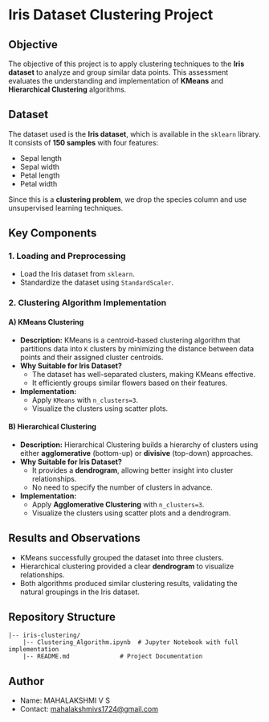 # Iris Dataset Clustering Project

## Objective
The objective of this project is to apply clustering techniques to the **Iris dataset** to analyze and group similar data points. This assessment evaluates the understanding and implementation of **KMeans** and **Hierarchical Clustering** algorithms.

## Dataset
The dataset used is the **Iris dataset**, which is available in the `sklearn` library. It consists of **150 samples** with four features:
- Sepal length
- Sepal width
- Petal length
- Petal width

Since this is a **clustering problem**, we drop the species column and use unsupervised learning techniques.

## Key Components
### 1. Loading and Preprocessing 
- Load the Iris dataset from `sklearn`.
- Standardize the dataset using `StandardScaler`.

### 2. Clustering Algorithm Implementation
#### A) KMeans Clustering
- **Description:** KMeans is a centroid-based clustering algorithm that partitions data into `K` clusters by minimizing the distance between data points and their assigned cluster centroids.
- **Why Suitable for Iris Dataset?**
  - The dataset has well-separated clusters, making KMeans effective.
  - It efficiently groups similar flowers based on their features.
- **Implementation:**
  - Apply `KMeans` with `n_clusters=3`.
  - Visualize the clusters using scatter plots.

#### B) Hierarchical Clustering 
- **Description:** Hierarchical Clustering builds a hierarchy of clusters using either **agglomerative** (bottom-up) or **divisive** (top-down) approaches.
- **Why Suitable for Iris Dataset?**
  - It provides a **dendrogram**, allowing better insight into cluster relationships.
  - No need to specify the number of clusters in advance.
- **Implementation:**
  - Apply **Agglomerative Clustering** with `n_clusters=3`.
  - Visualize the clusters using scatter plots and a dendrogram.


## Results and Observations
- KMeans successfully grouped the dataset into three clusters.
- Hierarchical clustering provided a clear **dendrogram** to visualize relationships.
- Both algorithms produced similar clustering results, validating the natural groupings in the Iris dataset.

## Repository Structure
```
|-- iris-clustering/
    |-- Clustering_Algorithm.ipynb  # Jupyter Notebook with full implementation
    |-- README.md              # Project Documentation
```

## Author
- Name: MAHALAKSHMI V S
- Contact: mahalakshmivs1724@gmail.com
